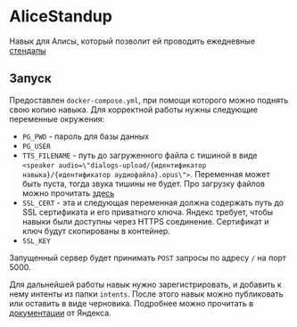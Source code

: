 # AliceStandup

Навык для Алисы, который позволит ей проводить ежедневные [стендапы](https://en.wikipedia.org/wiki/Stand-up_meeting)

## Запуск

Предоставлен `docker-compose.yml`, при помощи которого можно поднять свою копию навыка.
Для корректной работы нужны следующие переменные окружения:
* `PG_PWD` - пароль для базы данных
* `PG_USER`
* `TTS_FILENAME` - путь до загруженного файла с тишиной в виде
  `<speaker audio=\"dialogs-upload/{идентификатор навыка}/{идентификатор аудиофайла}.opus\">`. 
  Переменная может быть пуста, тогда звука тишины не будет. 
  Про загрузку файлов можно прочитать [здесь](https://yandex.ru/dev/dialogs/alice/doc/resource-sounds-upload.html)
* `SSL_CERT` - эта и следующая переменная должна содержать путь до SSL сертификата и его приватного ключа. 
  Яндекс требует, чтобы навыки были доступны через HTTPS соединение. 
  Сертификат и ключ будут скопированы в контейнер.
* `SSL_KEY`

Запущенный сервер будет принимать `POST` запросы по адресу `/` на порт 5000.

Для дальнейшей работы навык нужно зарегистрировать, и добавить к нему интенты из папки `intents`.
После этого навык можно публиковать или оставить в виде черновика.
Подробнее можно прочитать в [документации](https://yandex.ru/dev/dialogs/alice/doc/about.html) от Яндекса.